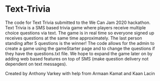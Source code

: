 # Text-Trivia
The code for Text Trivia submitted to the We Can Jam 2020 hackathon. Text Trivia is a SMS based trivia game where players receive 
multiple choice questions via text. The game is in real time so everyone signed up receives questions at the same time approximately. The last person standing
after 5 questions is the winner! The code allows for the admin to create a game using the gameStarter page and to change the questions if they have the questions.txt file. 
We hope to expand the game later on by adding web based features on top of SMS (make question delivery not dependent on text messages). 

Created by Anthony Varkey with help from Armaan Kamat and Kaan Lacin
